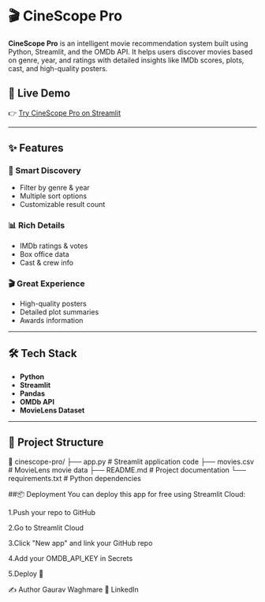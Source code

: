# 🎬 CineScope Pro

**CineScope Pro** is an intelligent movie recommendation system built using Python, Streamlit, and the OMDb API. It helps users discover movies based on genre, year, and ratings with detailed insights like IMDb scores, plots, cast, and high-quality posters.

## 🚀 Live Demo

👉 [Try CineScope Pro on Streamlit](https://cinescope-pro.streamlit.app/)

---

## ✨ Features

### 🎯 Smart Discovery
- Filter by genre & year  
- Multiple sort options  
- Customizable result count  

### 📊 Rich Details
- IMDb ratings & votes  
- Box office data  
- Cast & crew info  

### 🎬 Great Experience
- High-quality posters  
- Detailed plot summaries  
- Awards information  

---

## 🛠️ Tech Stack

- **Python**
- **Streamlit**
- **Pandas**
- **OMDb API**
- **MovieLens Dataset**

---

## 📁 Project Structure

📂 cinescope-pro/
├── app.py                 # Streamlit application code 
├── movies.csv             # MovieLens movie data
├── README.md              # Project documentation
└── requirements.txt       # Python dependencies

##📦 Deployment
You can deploy this app for free using Streamlit Cloud:

1.Push your repo to GitHub

2.Go to Streamlit Cloud

3.Click "New app" and link your GitHub repo

4.Add your OMDB_API_KEY in Secrets

5.Deploy 🎉

✍️ Author
Gaurav Waghmare
📍 LinkedIn
